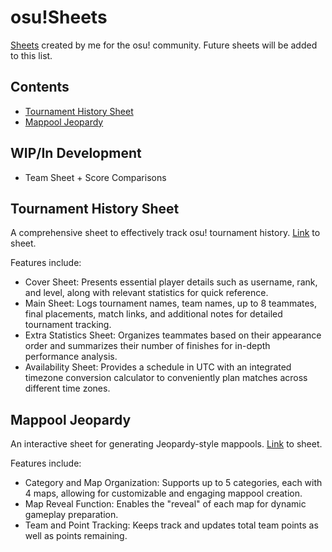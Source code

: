 # osu!Sheets
[Sheets](https://drive.google.com/drive/folders/1JDuZyH6X6g8gVYotZ0GnONlb2usqaeOy?usp=sharing) created by me for the osu! community. Future sheets will be added to this list.

## Contents
* [Tournament History Sheet](#tournament-history-sheet)
* [Mappool Jeopardy](#mappool-jeopardy)

## WIP/In Development
* Team Sheet + Score Comparisons

## Tournament History Sheet
A comprehensive sheet to effectively track osu! tournament history.
[Link](https://docs.google.com/spreadsheets/d/1hlngeWJaxbcC499_V0Yo2mcit6aaMAGq7Vcnq0dc4Lk/edit?usp=sharing) to sheet.

Features include:
- Cover Sheet: Presents essential player details such as username, rank, and level, along with relevant statistics for quick reference.
- Main Sheet: Logs tournament names, team names, up to 8 teammates, final placements, match links, and additional notes for detailed tournament tracking.
- Extra Statistics Sheet: Organizes teammates based on their appearance order and summarizes their number of finishes for in-depth performance analysis.
- Availability Sheet: Provides a schedule in UTC with an integrated timezone conversion calculator to conveniently plan matches across different time zones.

## Mappool Jeopardy
An interactive sheet for generating Jeopardy-style mappools. 
[Link](https://docs.google.com/spreadsheets/d/1hGT_5y0W6SdcH4t9iBavzwZrwJbxLfXwEhxvzkKSg6o/edit?usp=sharing) to sheet.

Features include:
- Category and Map Organization: Supports up to 5 categories, each with 4 maps, allowing for customizable and engaging mappool creation.
- Map Reveal Function: Enables the "reveal" of each map for dynamic gameplay preparation.
- Team and Point Tracking: Keeps track and updates total team points as well as points remaining.
